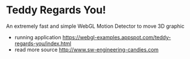 Teddy Regards You!
==================

An extremely fast and simple WebGL Motion Detector to move 3D graphic

- running application https://webgl-examples.appspot.com/teddy-regards-you/index.html
- read more source http://www.sw-engineering-candies.com


